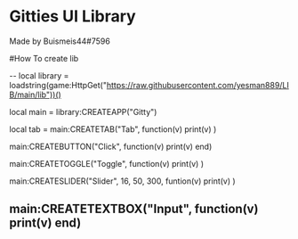 # Gitties UI Library
 Made by Buismeis44#7596
 
 #How To create lib

 --
 local library = loadstring(game:HttpGet("https://raw.githubusercontent.com/yesman889/LIB/main/lib"))()
 
 local main = library:CREATEAPP("Gitty")

local tab = main:CREATETAB("Tab", function(v)
 print(v)
)


main:CREATEBUTTON("Click", function(v)
 print(v)
end)

main:CREATETOGGLE("Toggle", function(v)
 print(v)
)

main:CREATESLIDER("Slider", 16, 50, 300, funtion(v)
print(v)
)

main:CREATETEXTBOX("Input", function(v)
 print(v)
end)
--
